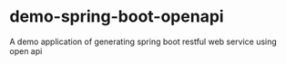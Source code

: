 # demo-spring-boot-openapi
A demo application of generating spring boot restful web service using open api

